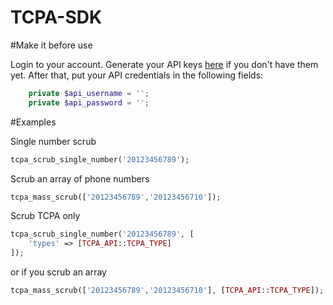 # TCPA-SDK

#Make it before use

Login to your account. Generate your API keys 
[here](https://tcpalitigatorlist.com/tcpa-litigator-list-api/)
if you don't have them yet. After that, put your API credentials in the following fields:

```php
    private $api_username = '';
    private $api_password = '';
```

#Examples

Single number scrub

```php
tcpa_scrub_single_number('20123456789');
```

Scrub an array of phone numbers

```php
tcpa_mass_scrub(['20123456789','20123456710']);
```

Scrub TCPA only

```php
tcpa_scrub_single_number('20123456789', [
    'types' => [TCPA_API::TCPA_TYPE]
]);
```

or if you scrub an array

```php
tcpa_mass_scrub(['20123456789','20123456710'], [TCPA_API::TCPA_TYPE]);
```
